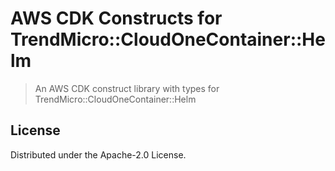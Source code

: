 # AWS CDK Constructs for TrendMicro::CloudOneContainer::Helm

> An AWS CDK construct library with types for TrendMicro::CloudOneContainer::Helm

## License

Distributed under the Apache-2.0 License.
